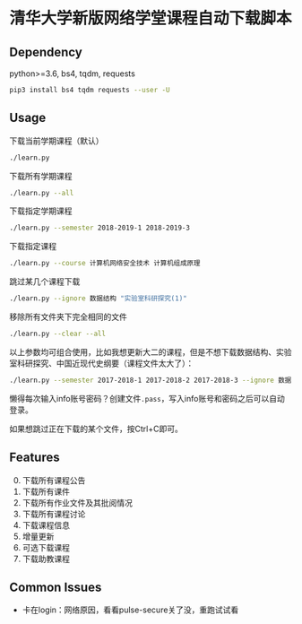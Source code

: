 # 清华大学新版网络学堂课程自动下载脚本

## Dependency

python>=3.6, bs4, tqdm, requests

```bash
pip3 install bs4 tqdm requests --user -U
```

## Usage

下载当前学期课程（默认）
```bash
./learn.py
```
下载所有学期课程
```bash
./learn.py --all
```
下载指定学期课程
```bash
./learn.py --semester 2018-2019-1 2018-2019-3
```
下载指定课程
```bash
./learn.py --course 计算机网络安全技术 计算机组成原理
```
跳过某几个课程下载
```bash
./learn.py --ignore 数据结构 "实验室科研探究(1)"
```
移除所有文件夹下完全相同的文件
```bash
./learn.py --clear --all
```
以上参数均可组合使用，比如我想更新大二的课程，但是不想下载数据结构、实验室科研探究、中国近现代史纲要（课程文件太大了）：

```bash
./learn.py --semester 2017-2018-1 2017-2018-2 2017-2018-3 --ignore 数据结构 "实验室科研探究(2)" 中国近现代史纲要
```

懒得每次输入info账号密码？创建文件`.pass`，写入info账号和密码之后可以自动登录。

如果想跳过正在下载的某个文件，按Ctrl+C即可。

## Features

0. 下载所有课程公告
1. 下载所有课件
2. 下载所有作业文件及其批阅情况
3. 下载所有课程讨论
4. 下载课程信息
5. 增量更新
6. 可选下载课程
7. 下载助教课程

## Common Issues

- 卡在login：网络原因，看看pulse-secure关了没，重跑试试看
